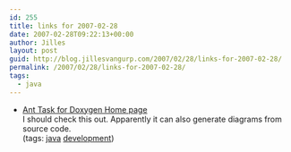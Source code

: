 ```yaml
---
id: 255
title: links for 2007-02-28
date: 2007-02-28T09:22:13+00:00
author: Jilles
layout: post
guid: http://blog.jillesvangurp.com/2007/02/28/links-for-2007-02-28/
permalink: /2007/02/28/links-for-2007-02-28/
tags:
  - java
---
```

<ul class="delicious">
	<li>
		<div class="delicious-link"><a href="http://ant-doxygen.sourceforge.net/">Ant Task for Doxygen Home page</a></div>
		<div class="delicious-extended">I should check this out. Apparently it can also generate diagrams from source code.</div>
		<div class="delicious-tags">(tags: <a href="http://del.icio.us/jillesvangurp/java">java</a> <a href="http://del.icio.us/jillesvangurp/development">development</a>)</div>
	</li>
</ul>

